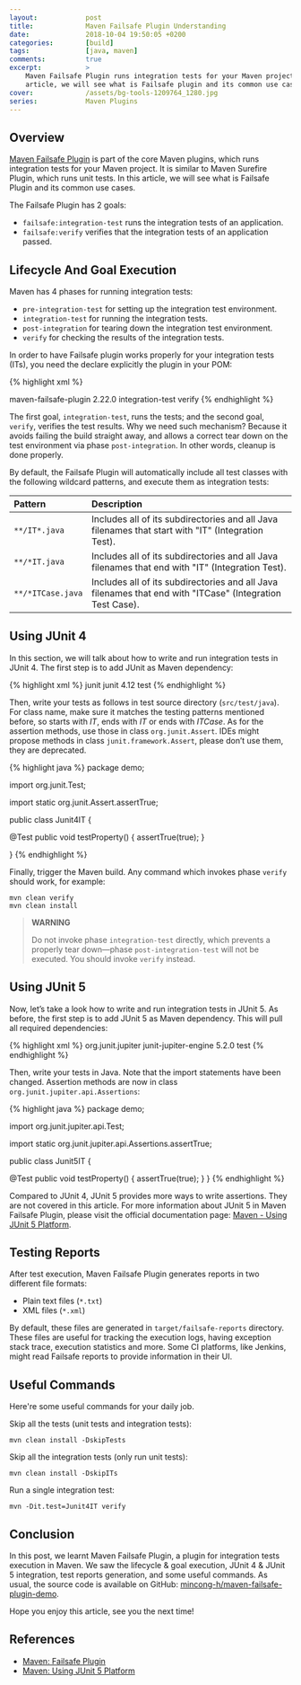 ```yaml
---
layout:            post
title:             Maven Failsafe Plugin Understanding
date:              2018-10-04 19:50:05 +0200
categories:        [build]
tags:              [java, maven]
comments:          true
excerpt:           >
    Maven Failsafe Plugin runs integration tests for your Maven project. In this
    article, we will see what is Failsafe plugin and its common use cases.
cover:             /assets/bg-tools-1209764_1280.jpg
series:            Maven Plugins
---
```


## Overview

[Maven Failsafe Plugin][plugin] is part of the core Maven plugins, which runs
integration tests for your Maven project. It is similar to Maven Surefire
Plugin, which runs unit tests. In this article, we will see what is Failsafe
Plugin and its common use cases.

The Failsafe Plugin has 2 goals:

- `failsafe:integration-test` runs the integration tests of an application.
- `failsafe:verify` verifies that the integration tests of an application
  passed.

## Lifecycle And Goal Execution

Maven has 4 phases for running integration tests:

- `pre-integration-test` for setting up the integration test environment.
- `integration-test` for running the integration tests.
- `post-integration` for tearing down the integration test environment.
- `verify` for checking the results of the integration tests.

In order to have Failsafe plugin works properly for your integration tests
(ITs), you need the declare explicitly the plugin in your POM:

{% highlight xml %}
<!-- Failsafe plugin needs to be declared explicitly -->
<plugin>
  <artifactId>maven-failsafe-plugin</artifactId>
  <version>2.22.0</version>
  <executions>
    <execution>
      <goals>
        <goal>integration-test</goal>
        <goal>verify</goal>
      </goals>
    </execution>
  </executions>
</plugin>
{% endhighlight %}

The first goal, `integration-test`, runs the tests; and the second goal,
`verify`, verifies the test results. Why we need such mechanism? Because it
avoids failing the build straight away, and allows a correct tear down on the
test environment via phase `post-integration`. In other words, cleanup is done
properly.

By default, the Failsafe Plugin will automatically include all test classes with
the following wildcard patterns, and execute them as integration tests:

Pattern | Description
:------ | :----------
`**/IT*.java` | Includes all of its subdirectories and all Java filenames that start with "IT" (Integration Test).
`**/*IT.java` | Includes all of its subdirectories and all Java filenames that end with "IT" (Integration Test).
`**/*ITCase.java` | Includes all of its subdirectories and all Java filenames that end with "ITCase" (Integration Test Case).

## Using JUnit 4

In this section, we will talk about how to write and run integration tests in
JUnit 4. The first step is to add JUnit as Maven dependency:

{% highlight xml %}
<dependency>
  <groupId>junit</groupId>
  <artifactId>junit</artifactId>
  <version>4.12</version>
  <scope>test</scope>
</dependency>
{% endhighlight %}

Then, write your tests as follows in test source directory (`src/test/java`).
For class name, make sure it matches the testing patterns mentioned before, so
starts with _IT_, ends with _IT_ or ends with _ITCase_. As for the assertion
methods, use those in class `org.junit.Assert`. IDEs might propose methods in
class `junit.framework.Assert`, please don’t use them, they are deprecated.

{% highlight java %}
package demo;

import org.junit.Test;

import static org.junit.Assert.assertTrue;

public class Junit4IT {

  @Test
  public void testProperty() {
    assertTrue(true);
  }

}
{% endhighlight %}

Finally, trigger the Maven build. Any command which invokes phase `verify` should work, for example:

```
mvn clean verify
mvn clean install
```

> **WARNING**
>
> Do not invoke phase `integration-test` directly, which prevents a
> properly tear down—phase `post-integration-test` will not be executed.
> You should invoke `verify` instead.

## Using JUnit 5

Now, let’s take a look how to write and run integration tests in JUnit 5. As
before, the first step is to add JUnit 5 as Maven dependency. This will pull all
required dependencies:

{% highlight xml %}
<dependency>
  <groupId>org.junit.jupiter</groupId>
  <artifactId>junit-jupiter-engine</artifactId>
  <version>5.2.0</version>
  <scope>test</scope>
</dependency>
{% endhighlight %}

Then, write your tests in Java. Note that the import statements have been
changed. Assertion methods are now in class `org.junit.jupiter.api.Assertions`:

{% highlight java %}
package demo;

import org.junit.jupiter.api.Test;

import static org.junit.jupiter.api.Assertions.assertTrue;

public class Junit5IT {

  @Test
  public void testProperty() {
    assertTrue(true);
  }
}
{% endhighlight %}

Compared to JUnit 4, JUnit 5 provides more ways to write assertions. They are
not covered in this article. For more information about JUnit 5 in Maven
Failsafe Plugin, please visit the official documentation page: [Maven - Using
JUnit 5 Platform][junit5].

## Testing Reports

After test execution, Maven Failsafe Plugin generates reports in two different file formats:

- Plain text files (`*.txt`)
- XML files (`*.xml`)

By default, these files are generated in `target/failsafe-reports` directory.
These files are useful for tracking the execution logs, having exception stack
trace, execution statistics and more. Some CI platforms, like Jenkins, might
read Failsafe reports to provide information in their UI.

## Useful Commands

Here're some useful commands for your daily job.

Skip all the tests (unit tests and integration tests):

    mvn clean install -DskipTests

Skip all the integration tests (only run unit tests):

    mvn clean install -DskipITs

Run a single integration test:

    mvn -Dit.test=Junit4IT verify

## Conclusion

In this post, we learnt Maven Failsafe Plugin, a plugin for integration tests
execution in Maven. We saw the lifecycle & goal execution, JUnit 4 & JUnit 5
integration, test reports generation, and some useful commands. As usual, the
source code is available on GitHub: [mincong-h/maven-failsafe-plugin-demo][demo].

Hope you enjoy this article, see you the next time!

## References

- [Maven: Failsafe Plugin][plugin]
- [Maven: Using JUnit 5 Platform][junit5]

[plugin]: https://maven.apache.org/surefire/maven-failsafe-plugin/
[junit5]: https://maven.apache.org/surefire/maven-failsafe-plugin/examples/junit-platform.html
[demo]: https://github.com/mincong-h/maven-failsafe-plugin-demo
